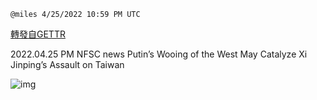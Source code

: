 
`@miles 4/25/2022 10:59 PM UTC`

[轉發自GETTR](https://gettr.com/post/p172t4n3ef1)

2022.04.25  PM NFSC news  Putin’s Wooing of the West May Catalyze Xi Jinping’s Assault on Taiwan

![img](https://media.gettr.com/group17/origin/2022/04/25/22/5e78df04-10f3-2770-1c56-7ea79d590ef6/9548d67018b19975dcafea4c4484666a.png)
